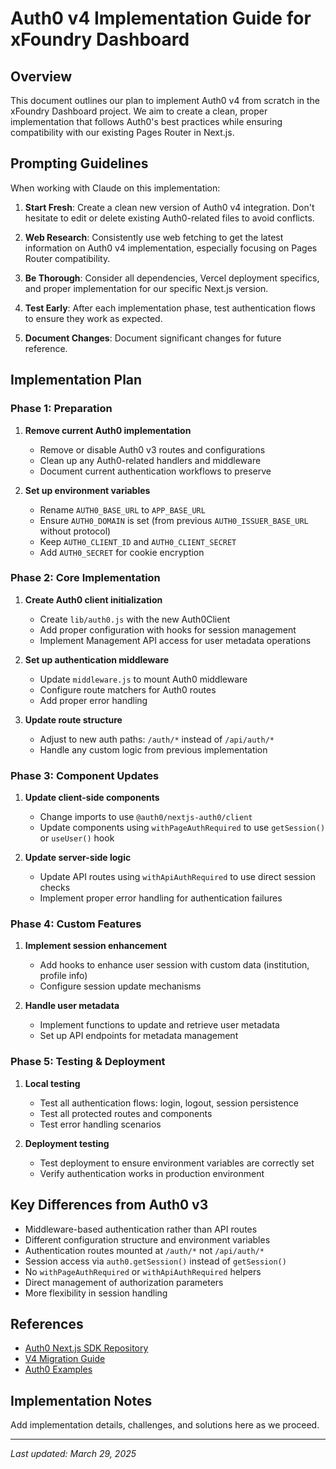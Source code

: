 # Auth0 v4 Implementation Guide for xFoundry Dashboard

## Overview
This document outlines our plan to implement Auth0 v4 from scratch in the xFoundry Dashboard project. We aim to create a clean, proper implementation that follows Auth0's best practices while ensuring compatibility with our existing Pages Router in Next.js.

## Prompting Guidelines
When working with Claude on this implementation:

1. **Start Fresh**: Create a clean new version of Auth0 v4 integration. Don't hesitate to edit or delete existing Auth0-related files to avoid conflicts.

2. **Web Research**: Consistently use web fetching to get the latest information on Auth0 v4 implementation, especially focusing on Pages Router compatibility.

3. **Be Thorough**: Consider all dependencies, Vercel deployment specifics, and proper implementation for our specific Next.js version.

4. **Test Early**: After each implementation phase, test authentication flows to ensure they work as expected.

5. **Document Changes**: Document significant changes for future reference.

## Implementation Plan

### Phase 1: Preparation
1. **Remove current Auth0 implementation**
   - Remove or disable Auth0 v3 routes and configurations
   - Clean up any Auth0-related handlers and middleware
   - Document current authentication workflows to preserve

2. **Set up environment variables**
   - Rename `AUTH0_BASE_URL` to `APP_BASE_URL` 
   - Ensure `AUTH0_DOMAIN` is set (from previous `AUTH0_ISSUER_BASE_URL` without protocol)
   - Keep `AUTH0_CLIENT_ID` and `AUTH0_CLIENT_SECRET`
   - Add `AUTH0_SECRET` for cookie encryption

### Phase 2: Core Implementation
1. **Create Auth0 client initialization**
   - Create `lib/auth0.js` with the new Auth0Client
   - Add proper configuration with hooks for session management
   - Implement Management API access for user metadata operations

2. **Set up authentication middleware**
   - Update `middleware.js` to mount Auth0 middleware
   - Configure route matchers for Auth0 routes
   - Add proper error handling

3. **Update route structure**
   - Adjust to new auth paths: `/auth/*` instead of `/api/auth/*`
   - Handle any custom logic from previous implementation

### Phase 3: Component Updates
1. **Update client-side components**
   - Change imports to use `@auth0/nextjs-auth0/client`
   - Update components using `withPageAuthRequired` to use `getSession()` or `useUser()` hook

2. **Update server-side logic**
   - Update API routes using `withApiAuthRequired` to use direct session checks
   - Implement proper error handling for authentication failures

### Phase 4: Custom Features
1. **Implement session enhancement**
   - Add hooks to enhance user session with custom data (institution, profile info)
   - Configure session update mechanisms

2. **Handle user metadata**
   - Implement functions to update and retrieve user metadata
   - Set up API endpoints for metadata management

### Phase 5: Testing & Deployment
1. **Local testing**
   - Test all authentication flows: login, logout, session persistence
   - Test all protected routes and components
   - Test error handling scenarios

2. **Deployment testing**
   - Test deployment to ensure environment variables are correctly set
   - Verify authentication works in production environment

## Key Differences from Auth0 v3
- Middleware-based authentication rather than API routes
- Different configuration structure and environment variables
- Authentication routes mounted at `/auth/*` not `/api/auth/*`
- Session access via `auth0.getSession()` instead of `getSession()`
- No `withPageAuthRequired` or `withApiAuthRequired` helpers
- Direct management of authorization parameters
- More flexibility in session handling

## References
- [Auth0 Next.js SDK Repository](https://github.com/auth0/nextjs-auth0)
- [V4 Migration Guide](https://github.com/auth0/nextjs-auth0/blob/main/V4_MIGRATION_GUIDE.md)
- [Auth0 Examples](https://github.com/auth0/nextjs-auth0/blob/main/EXAMPLES.md)

## Implementation Notes
Add implementation details, challenges, and solutions here as we proceed.

---

*Last updated: March 29, 2025*